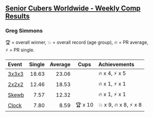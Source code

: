 <style>table {white-space: nowrap;}</style>

## [Senior Cubers Worldwide - Weekly Comp Results](/scw-comp/results/)
### Greg Simmons

<span style="white-space: nowrap;">🏆 = overall winner</span>, <span style="white-space: nowrap;">💥 = overall record (age group)</span>, <span style="white-space: nowrap;">🔥 = PR average</span>, <span style="white-space: nowrap;">⚡ = PR single</span>.

| Event | Single | Average | Cups | Achievements|
| :-- | --: | --: | :--: | :-- |
| [3x3x3](333.md) | 18.63 | 23.06 |  | 🔥 x 4, ⚡ x 5 |
| [2x2x2](222.md) | 12.46 | 18.53 |  | 🔥 x 1, ⚡ x 1 |
| [Skewb](skewb.md) | 7.57 | 12.32 |  | 🔥 x 1, ⚡ x 1 |
| [Clock](clock.md) | 7.80 | 8.59 | 🏆 x 10 | 💥 x 9, 🔥 x 8, ⚡ x 8 |

<!-- Global site tag (gtag.js) - Google Analytics -->
<script async src="https://www.googletagmanager.com/gtag/js?id=UA-86348435-3"></script>
<script>window.dataLayer = window.dataLayer || []; function gtag() {dataLayer.push(arguments);} gtag('js', new Date()); gtag('config', 'UA-86348435-3');</script>
